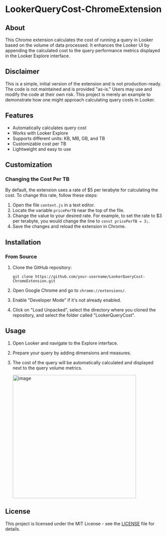 # LookerQueryCost-ChromeExtension

## About

This Chrome extension calculates the cost of running a query in Looker based on the volume of data processed. It enhances the Looker UI by appending the calculated cost to the query performance metrics displayed in the Looker Explore interface.

## Disclaimer

This is a simple, initial version of the extension and is not production-ready. The code is not maintained and is provided "as-is." Users may use and modify the code at their own risk. This project is merely an example to demonstrate how one might approach calculating query costs in Looker.

## Features

- Automatically calculates query cost
- Works with Looker Explore
- Supports different units: KB, MB, GB, and TB
- Customizable cost per TB
- Lightweight and easy to use

## Customization

### Changing the Cost Per TB

By default, the extension uses a rate of $5 per terabyte for calculating the cost. To change this rate, follow these steps:

1. Open the file `content.js` in a text editor.
2. Locate the variable `pricePerTB` near the top of the file.
3. Change the value to your desired rate. For example, to set the rate to $3 per terabyte, you would change the line to `const pricePerTB = 3;`.
4. Save the changes and reload the extension in Chrome.

## Installation

### From Source

1. Clone the GitHub repository:
    ```
    git clone https://github.com/your-username/LookerQueryCost-ChromeExtension.git
    ```

2. Open Google Chrome and go to `chrome://extensions/`.

3. Enable "Developer Mode" if it's not already enabled.

4. Click on "Load Unpacked", select the directory where you cloned the repository, and select the folder called "LookerQueryCost".

## Usage

1. Open Looker and navigate to the Explore interface.

2. Prepare your query by adding dimensions and measures.

3. The cost of the query will be automatically calculated and displayed next to the query volume metrics.

   <img width="393" alt="image" src="https://github.com/mchl-schrdng/LookerQueryCost-ChromeExtension/assets/73759636/16af2071-3b13-40fe-aba9-ddf4433df9a9">

## License

This project is licensed under the MIT License - see the [LICENSE](LICENSE) file for details.
